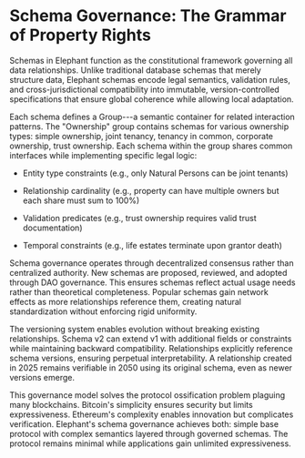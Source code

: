 # Schema Governance: The Grammar of Property Rights

Schemas in Elephant function as the constitutional framework governing
all data relationships. Unlike traditional database schemas that merely
structure data, Elephant schemas encode legal semantics, validation
rules, and cross-jurisdictional compatibility into immutable,
version-controlled specifications that ensure global coherence while
allowing local adaptation.

Each schema defines a Group---a semantic container for related
interaction patterns. The \"Ownership\" group contains schemas for
various ownership types: simple ownership, joint tenancy, tenancy in
common, corporate ownership, trust ownership. Each schema within the
group shares common interfaces while implementing specific legal logic:

-   Entity type constraints (e.g., only Natural Persons can be joint
    tenants)

-   Relationship cardinality (e.g., property can have multiple owners
    but each share must sum to 100%)

-   Validation predicates (e.g., trust ownership requires valid trust
    documentation)

-   Temporal constraints (e.g., life estates terminate upon grantor
    death)

Schema governance operates through decentralized consensus rather than
centralized authority. New schemas are proposed, reviewed, and adopted
through DAO governance. This ensures schemas reflect actual usage needs
rather than theoretical completeness. Popular schemas gain network
effects as more relationships reference them, creating natural
standardization without enforcing rigid uniformity.

The versioning system enables evolution without breaking existing
relationships. Schema v2 can extend v1 with additional fields or
constraints while maintaining backward compatibility. Relationships
explicitly reference schema versions, ensuring perpetual
interpretability. A relationship created in 2025 remains verifiable in
2050 using its original schema, even as newer versions emerge.

This governance model solves the protocol ossification problem plaguing
many blockchains. Bitcoin's simplicity ensures security but limits
expressiveness. Ethereum's complexity enables innovation but complicates
verification. Elephant's schema governance achieves both: simple base
protocol with complex semantics layered through governed schemas. The
protocol remains minimal while applications gain unlimited
expressiveness.
